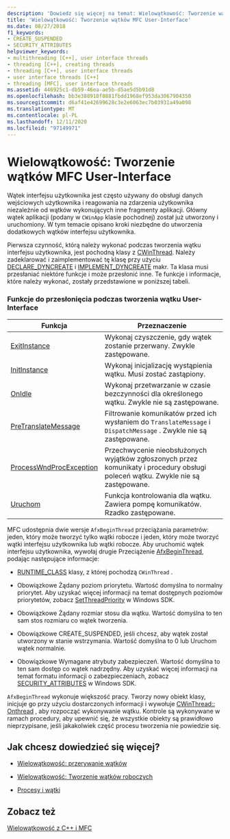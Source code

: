 ```yaml
---
description: 'Dowiedz się więcej na temat: Wielowątkowość: Tworzenie wątków MFC User-Interface'
title: 'Wielowątkowość: Tworzenie wątków MFC User-Interface'
ms.date: 08/27/2018
f1_keywords:
- CREATE_SUSPENDED
- SECURITY_ATTRIBUTES
helpviewer_keywords:
- multithreading [C++], user interface threads
- threading [C++], creating threads
- threading [C++], user interface threads
- user interface threads [C++]
- threading [MFC], user interface threads
ms.assetid: 446925c1-db59-46ea-ae5b-d5ae5d5b91d8
ms.openlocfilehash: bb3e388918f8881fbdd1968ef953da3067904350
ms.sourcegitcommit: d6af41e42699628c3e2e6063ec7b03931a49a098
ms.translationtype: MT
ms.contentlocale: pl-PL
ms.lasthandoff: 12/11/2020
ms.locfileid: "97149971"
---
```

# <a name="multithreading-creating-mfc-user-interface-threads"></a>Wielowątkowość: Tworzenie wątków MFC User-Interface

Wątek interfejsu użytkownika jest często używany do obsługi danych wejściowych użytkownika i reagowania na zdarzenia użytkownika niezależnie od wątków wykonujących inne fragmenty aplikacji. Główny wątek aplikacji (podany w `CWinApp` klasie pochodnej) został już utworzony i uruchomiony. W tym temacie opisano kroki niezbędne do utworzenia dodatkowych wątków interfejsu użytkownika.

Pierwsza czynność, którą należy wykonać podczas tworzenia wątku interfejsu użytkownika, jest pochodną klasy z [CWinThread](../mfc/reference/cwinthread-class.md). Należy zadeklarować i zaimplementować tę klasę przy użyciu [DECLARE_DYNCREATE](../mfc/reference/run-time-object-model-services.md#declare_dyncreate) i [IMPLEMENT_DYNCREATE](../mfc/reference/run-time-object-model-services.md#implement_dyncreate) makr. Ta klasa musi przesłaniać niektóre funkcje i może przesłonić inne. Te funkcje i informacje, które należy wykonać, zostały przedstawione w poniższej tabeli.

### <a name="functions-to-override-when-creating-a-user-interface-thread"></a>Funkcje do przesłonięcia podczas tworzenia wątku User-Interface

|Funkcja|Przeznaczenie|
|--------------|-------------|
|[ExitInstance](../mfc/reference/cwinthread-class.md#exitinstance)|Wykonaj czyszczenie, gdy wątek zostanie przerwany. Zwykle zastępowane.|
|[InitInstance](../mfc/reference/cwinthread-class.md#initinstance)|Wykonaj inicjalizację wystąpienia wątku. Musi zostać zastąpiony.|
|[OnIdle](../mfc/reference/cwinthread-class.md#onidle)|Wykonaj przetwarzanie w czasie bezczynności dla określonego wątku. Zwykle nie są zastępowane.|
|[PreTranslateMessage](../mfc/reference/cwinthread-class.md#pretranslatemessage)|Filtrowanie komunikatów przed ich wysłaniem do `TranslateMessage` i `DispatchMessage` . Zwykle nie są zastępowane.|
|[ProcessWndProcException](../mfc/reference/cwinthread-class.md#processwndprocexception)|Przechwycenie nieobsłużonych wyjątków zgłoszonych przez komunikaty i procedury obsługi poleceń wątku. Zwykle nie są zastępowane.|
|[Uruchom](../mfc/reference/cwinthread-class.md#run)|Funkcja kontrolowania dla wątku. Zawiera pompę komunikatów. Rzadko zastępowane.|

MFC udostępnia dwie wersje `AfxBeginThread` przeciążania parametrów: jeden, który może tworzyć tylko wątki robocze i jeden, który może tworzyć wątki interfejsu użytkownika lub wątki robocze. Aby uruchomić wątek interfejsu użytkownika, wywołaj drugie Przeciążenie [AfxBeginThread](../mfc/reference/application-information-and-management.md#afxbeginthread), podając następujące informacje:

- [RUNTIME_CLASS](../mfc/reference/run-time-object-model-services.md#runtime_class) klasy, z której pochodzą `CWinThread` .

- Obowiązkowe Żądany poziom priorytetu. Wartość domyślna to normalny priorytet. Aby uzyskać więcej informacji na temat dostępnych poziomów priorytetów, zobacz [SetThreadPriority](/windows/win32/api/processthreadsapi/nf-processthreadsapi-setthreadpriority) w Windows SDK.

- Obowiązkowe Żądany rozmiar stosu dla wątku. Wartość domyślna to ten sam stos rozmiaru co wątek tworzenia.

- Obowiązkowe CREATE_SUSPENDED, jeśli chcesz, aby wątek został utworzony w stanie wstrzymania. Wartość domyślna to 0 lub Uruchom wątek normalnie.

- Obowiązkowe Wymagane atrybuty zabezpieczeń. Wartość domyślna to ten sam dostęp co wątek nadrzędny. Aby uzyskać więcej informacji na temat formatu informacji o zabezpieczeniach, zobacz [SECURITY_ATTRIBUTES](/previous-versions/windows/desktop/legacy/aa379560\(v=vs.85\)) w Windows SDK.

`AfxBeginThread` wykonuje większość pracy. Tworzy nowy obiekt klasy, inicjuje go przy użyciu dostarczonych informacji i wywołuje [CWinThread:: Onthread](../mfc/reference/cwinthread-class.md#createthread) , aby rozpocząć wykonywanie wątku. Kontrole są wykonywane w ramach procedury, aby upewnić się, że wszystkie obiekty są prawidłowo nieprzypisane, jeśli jakakolwiek część procesu tworzenia nie powiedzie się.

## <a name="what-do-you-want-to-know-more-about"></a>Jak chcesz dowiedzieć się więcej?

- [Wielowątkowość: przerywanie wątków](multithreading-terminating-threads.md)

- [Wielowątkowość: Tworzenie wątków roboczych](multithreading-creating-worker-threads.md)

- [Procesy i wątki](/windows/win32/ProcThread/processes-and-threads)

## <a name="see-also"></a>Zobacz też

[Wielowątkowość z C++ i MFC](multithreading-with-cpp-and-mfc.md)
